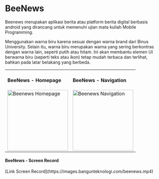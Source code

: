# BeeNews
Beenews merupakan aplikasi berita atau platform berita digital berbasis android yang dirancang untuk memenuhi ujian mata kuliah Mobile Programming.

Menggunakan warna biru karena sesuai dengan warna brand dari Binus University. Selain itu, warna biru merupakan warna yang sering berkontras dengan warna lain, seperti putih atau hitam. Ini akan membantu elemen UI berwarna biru (seperti teks atau ikon) tetap mudah terbaca dan terlihat, bahkan pada latar belakang yang berbeda.


<table>
    <tr>
        <td>
            <h4>BeeNews - Homepage</h4>
            <img width="200px" src="https://images.bangunteknologi.com/beenews-homepage.png" alt="Beenews Homepage"/>    
        </td>
        <td>
            <h4>BeeNews - Navigation</h4>
            <img width="200px" src="https://images.bangunteknologi.com/beenews-navigation.png" alt="Beenews Navigation"/>    
        </td>
    </tr>
</table>
<h4>BeeNews - Screen Record</h4>
[Link Screen Record](https://images.bangunteknologi.com/beenews.mp4)
